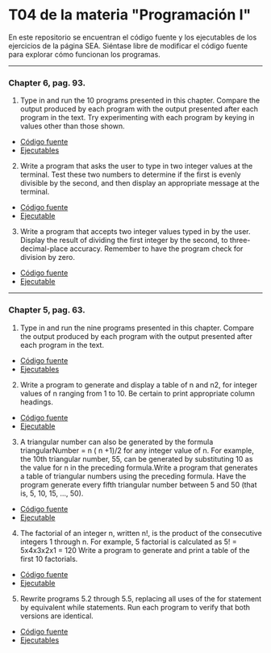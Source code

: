 # T04 de la materia "Programación I"

En este repositorio se encuentran el código fuente y los ejecutables de los ejercicios de la página SEA. Siéntase libre de modificar el código fuente para explorar cómo funcionan los programas.
****
### Chapter 6, pag. 93.
1. Type in and run the 10 programs presented in this chapter. Compare the output produced by each program with the output presented after each program in the text. Try experimenting with each program by keying in values other than those shown.
* [Código fuente](https://github.com/ivnxyz/T04/tree/master/practices_chapter_6_pag_93/chapter_programs/source_code)
* [Ejecutables](https://github.com/ivnxyz/T04/tree/master/practices_chapter_6_pag_93/chapter_programs/executables)
2. Write a program that asks the user to type in two integer values at the terminal. Test these two numbers to determine if the first is evenly divisible by the second, and then display an appropriate message at the terminal.
* [Código fuente](https://github.com/ivnxyz/T04/blob/master/practices_chapter_6_pag_93/exact_division.c)
* [Ejecutable](https://github.com/ivnxyz/T04/blob/master/practices_chapter_6_pag_93/executables/exact_division)
3. Write a program that accepts two integer values typed in by the user. Display the result of dividing the first integer by the second, to three-decimal-place accuracy. Remember to have the program check for division by zero.
* [Código fuente](https://github.com/ivnxyz/T04/blob/master/practices_chapter_6_pag_93/dividing_numbers.c)
* [Ejecutable](https://github.com/ivnxyz/T04/blob/master/practices_chapter_6_pag_93/executables/dividing_numbers)
****
### Chapter 5, pag. 63.
1. Type in and run the nine programs presented in this chapter. Compare the output produced by each program with the output presented after each program in the text.
* [Código fuente](https://github.com/ivnxyz/T04/tree/master/practices_chapter_5_pag_63/chapter_programs/source_code)
* [Ejecutables](https://github.com/ivnxyz/T04/tree/master/practices_chapter_5_pag_63/chapter_programs/executables)
2. Write a program to generate and display a table of n and n2, for integer values of n ranging from 1 to 10. Be certain to print appropriate column headings.
* [Código fuente](https://github.com/ivnxyz/T04/blob/master/practices_chapter_5_pag_63/practice02.c)
* [Ejecutable](https://github.com/ivnxyz/T04/blob/master/practices_chapter_5_pag_63/executables/practice02)
3. A triangular number can also be generated by the formula
triangularNumber = n ( n +1)/2
for any integer value of n. For example, the 10th triangular number, 55, can be generated by substituting 10 as the value for n in the preceding formula.Write a program that generates a table of triangular numbers using the preceding formula. Have the program generate every fifth triangular number between 5 and 50 (that is, 5, 10, 15, ..., 50).
* [Código fuente](https://github.com/ivnxyz/T04/blob/master/practices_chapter_5_pag_63/practice03.c)
* [Ejecutable](https://github.com/ivnxyz/T04/blob/master/practices_chapter_5_pag_63/executables/practice03)
4. The factorial of an integer n, written n!, is the product of the consecutive integers 1 through n. For example, 5 factorial is calculated as
5! = 5x4x3x2x1 = 120
Write a program to generate and print a table of the first 10 factorials.
* [Código fuente](https://github.com/ivnxyz/T04/blob/master/practices_chapter_5_pag_63/practice04.c)
* [Ejecutable](https://github.com/ivnxyz/T04/blob/master/practices_chapter_5_pag_63/executables/practice04)
5. Rewrite programs 5.2 through 5.5, replacing all uses of the for statement by equivalent while statements. Run each program to verify that both versions are identical.
* [Código fuente](https://github.com/ivnxyz/T04/tree/master/practices_chapter_5_pag_63/rewrites/source_code)
* [Ejecutables](https://github.com/ivnxyz/T04/tree/master/practices_chapter_5_pag_63/rewrites/executables)
